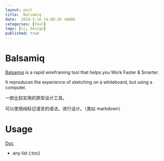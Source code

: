 ```yaml
---
layout: post
title:  Balsamiq
date:  2018-3-16 14:00:38 +0800
categories: [Tool]
tags: [ui, design]
published: true
---
```


# Balsamiq

[Balsamiq](https://balsamiq.com/) is a rapid wireframing tool that helps you Work Faster & Smarter. 

It reproduces the experience of sketching on a whiteboard, but using a computer.

一款比较实用的原型设计工具。

可以使用纯标记语言的语法，进行设计。（类似 markdown）

# Usage

[Doc](https://docs.balsamiq.com/)


* any list
{:toc}

